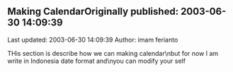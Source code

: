 ## Making CalendarOriginally published: 2003-06-30 14:09:39 
Last updated: 2003-06-30 14:09:39 
Author: imam ferianto 
 
THis section is describe how we can making calendar\nbut for now I am write in Indonesia date format and\nyou can modify your self